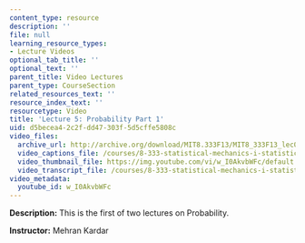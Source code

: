 ```yaml
---
content_type: resource
description: ''
file: null
learning_resource_types:
- Lecture Videos
optional_tab_title: ''
optional_text: ''
parent_title: Video Lectures
parent_type: CourseSection
related_resources_text: ''
resource_index_text: ''
resourcetype: Video
title: 'Lecture 5: Probability Part 1'
uid: d5becea4-2c2f-dd47-303f-5d5cffe5808c
video_files:
  archive_url: http://archive.org/download/MIT8.333F13/MIT8_333F13_lec05_300k.mp4
  video_captions_file: /courses/8-333-statistical-mechanics-i-statistical-mechanics-of-particles-fall-2013/a4b4aec63ca050fca33bdbe282da1729_w_I0AkvbWFc.vtt
  video_thumbnail_file: https://img.youtube.com/vi/w_I0AkvbWFc/default.jpg
  video_transcript_file: /courses/8-333-statistical-mechanics-i-statistical-mechanics-of-particles-fall-2013/ee6add2aaf20b812ca2c2a8d31dbcd87_w_I0AkvbWFc.pdf
video_metadata:
  youtube_id: w_I0AkvbWFc
---
```


**Description:** This is the first of two lectures on Probability.

**Instructor:** Mehran Kardar